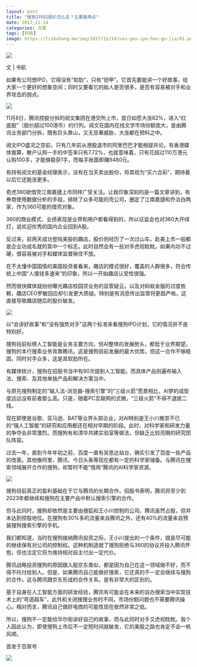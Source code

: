 ```yaml
---
layout: post
title: "搜狗IPO后股价怎么走？主要看两点"
date: 2017-11-14
categories: 文章
tags: [科技]
image: https://lishuhang.me/img/2017/11/14/sou-gou-ipo-hou-gu-jia/01.png
---
```


![](https://mmbiz.qpic.cn/mmbiz_jpg/AdRKyBVLoHJLVWFv6hibyWetiaJ3mJO4KhBibjVNgpicGDvkFViayiaJt0SqAOZBdxnibWrfm9uQ49Em1eibx3D84h4udA/0?wx_fmt=jpeg)

文 | 书航

如果有公司想IPO，它得没有“软肋”，只有“铠甲”。它首先要能讲一个好故事，给大家一个更好的想象空间；同时又要看它的敌人是否很多，是否有容易被对手和业界攻击的弱点。

![](https://lishuhang.me/img/2017/11/14/sou-gou-ipo-hou-gu-jia/01.png)

11月8日，腾讯控股分拆的阅文集团在港交所上市，首日如愿大涨82%，进入“红底股”（股价超过100港币）的行列。阅文在国内在线文学市场份额庞大，是由腾讯业务部门分拆，既有巨头靠山，又无显著威胁，大涨都在预料之中。

阅文IPO盛况之空前，只有几年前从港股退市的阿里巴巴才能相提并论。有香港媒体推算，散户认购一手的中签率只有7.72%，也就意味着，只有花超过110万港元认购100手，才能够稳获1手，而每手账面即赚9480元。

有持有阅文的基金经理表示，没有在当天卖出股份，将其视为“买六合彩”，期待着以后它还能涨更多。

奇虎360欲借壳江南嘉捷上市同样广受关注。让我印象深刻的是一篇文章讲到，有券商使用数据分析的手段，排除了众多可能的壳公司，圈定了江南嘉捷和乔治白两家，作为360可能的借壳对象。

360的商业模式、业绩表现是业界和用户都看得到的，所以证监会也对360大开绿灯，说欢迎优秀的国内企业回到A股。

反过来，前两天成功登陆美股的趣店，股价则经历了一次过山车。赴美上市一般都是企业功成名就的其中一个标志，此时自然会有一些对手虎视眈眈。如果内功不过硬，很容易被对手和媒体监督揪住不放。

在不太懂中国国情的美国投资者看来，趣店的模式很好，覆盖的人群很多，符合传统上中国“人傻钱多速来”的印象，所以一开始趣店认受性很强。

然而很快媒体就纷纷曝光趣店校园贷业务的监管疑云，以及对蚂蚁金服的过度依赖，趣店CEO罗敏回应却引发更大质疑。特别是有消息传出监管将更趋严格，这直接导致趣店随后的股价破发。

![](https://lishuhang.me/img/2017/11/14/sou-gou-ipo-hou-gu-jia/02.png)

以“会讲好故事”和“没有强势对手”这两个标准来看搜狗IPO计划，它的情况并不是特别好。

搜狗目前标榜人工智能是业务主要方向，但AI整体的发展势头，都低于业界期望。搜狗的本行搜索业务背靠腾讯，这是搜狗目前发展的最大优势。但这一合作不够稳固，同时对手众多，这是其软肋所在。

有媒体统计，搜狗在招股书当中有90次提到人工智能。而具体产品则遍布输入法、搜索、及其他单独产品和解决方案当中。

与原先搜狗制定的“输入法-浏览器-搜索引擎”的“三级火箭”愿景相比，AI梦的成型度远远没有前者那么高。只是，随着PC互联网的式微，“三级火箭”不得不退居二线。

现在即使是谷歌、亚马逊、BAT等业界头部企业，对AI特别是王小川推崇不已的“强人工智能”的研究和应用都还在相对早期的阶段。此时，对科学家和研发力量的争夺会非常激烈。而搜狗有和清华共建实验室等做法，但缺乏比较亮眼的研究团队阵容。

过去一年，直到今年年初之前，百度一直有吴恩达站台，确实引发了百度一些产品的改善。其他像阿里、腾讯、今日头条等现在都有一定的科学家储备。与腾讯在搜索领域展开合作的搜狗，却暂时不能“借用”腾讯的AI科学家资源。

![](https://lishuhang.me/img/2017/11/14/sou-gou-ipo-hou-gu-jia/03.png)

搜狗目前真正的盈利基础在于它与腾讯的长期合作。招股书表明，腾讯将至少到2023年都继续和搜狗在主要产品中默认搜索引擎的合作。

但与此同时，搜狗却依然是主要由搜狐和王小川控制的公司。腾讯虽然占股，但并未达到控股地位。在搜狗有30%多的流量来自腾讯之外，还有40%的流量来自预装搜狗搜索引擎的手机。

我们都知道，当时在搜狗接纳腾讯投资之际，王小川提出的一个条件，就是尽可能的继续保有对公司的控制权。这种机制造就了搜狗拒绝与360的协议并投入腾讯怀抱，但也注定它将为维持相对自主付出一定代价。

腾讯战略投资搜狗的原因跟入股京东类似，都是因为自己在这一领域做不好，而不得不托付给别人。但是，如果腾讯自己能做好搜索，它还真的不一定会继续与搜狗的合作，这与腾讯跟京东形成的合作关系，是有非常大的区别的。

基于自身在人工智能方面的研发经验，腾讯有可能会在未来的自办搜索当中实现技术上的“弯道超车”，此外和关闭搜搜业务时不同，市场份额问题也不需要腾讯操心。相对而言，腾讯自己做好电商的可能性现在依然非常之低。

所以，搜狗不一定能给华尔街讲好自己的故事，而与此同时对手又虎视眈眈。我个人因此认为，即使搜狗上市后不一定短时间就破发，它的美股之路也肯定不会一帆风顺。

首发于百家号

![](https://lishuhang.me/img/2017/11/14/sou-gou-ipo-hou-gu-jia/04.jpg)